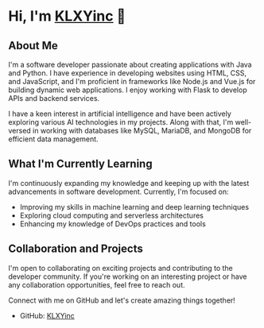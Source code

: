 # Hi, I'm [KLXYinc](https://github.com/KLXYinc) 👋

## About Me
I'm a software developer passionate about creating applications with Java and Python. I have experience in developing websites using HTML, CSS, and JavaScript, and I'm proficient in frameworks like Node.js and Vue.js for building dynamic web applications. I enjoy working with Flask to develop APIs and backend services.

I have a keen interest in artificial intelligence and have been actively exploring various AI technologies in my projects. Along with that, I'm well-versed in working with databases like MySQL, MariaDB, and MongoDB for efficient data management.

## What I'm Currently Learning
I'm continuously expanding my knowledge and keeping up with the latest advancements in software development. Currently, I'm focused on:

- Improving my skills in machine learning and deep learning techniques
- Exploring cloud computing and serverless architectures
- Enhancing my knowledge of DevOps practices and tools

## Collaboration and Projects
I'm open to collaborating on exciting projects and contributing to the developer community. If you're working on an interesting project or have any collaboration opportunities, feel free to reach out.

Connect with me on GitHub and let's create amazing things together!

- GitHub: [KLXYinc](https://github.com/KLXYinc)

